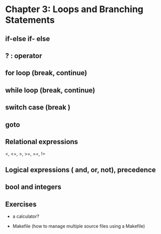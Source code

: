 # Chapter 3: Loops and Branching Statements

## if-else if- else

## ? : operator

## for loop (break, continue)

## while loop (break, continue)

## switch case (break )

## goto

## Relational expressions

 <, <=, >, >=, ==, !=

## Logical expressions ( and, or, not), precedence

## bool and integers

## Exercises

* a calculator? 

* Makefile (how to manage multiple source files using a Makefile)
